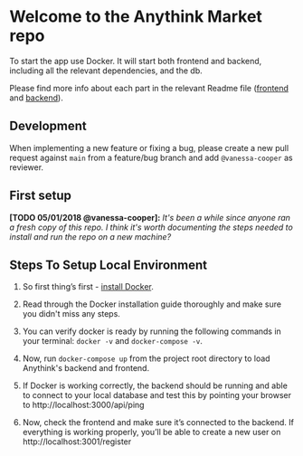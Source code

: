 # Welcome to the Anythink Market repo

To start the app use Docker. It will start both frontend and backend, including all the relevant dependencies, and the db.

Please find more info about each part in the relevant Readme file ([frontend](frontend/readme.md) and [backend](backend/README.md)).

## Development

When implementing a new feature or fixing a bug, please create a new pull request against `main` from a feature/bug branch and add `@vanessa-cooper` as reviewer.

## First setup

**[TODO 05/01/2018 @vanessa-cooper]:** _It's been a while since anyone ran a fresh copy of this repo. I think it's worth documenting the steps needed to install and run the repo on a new machine?_

## Steps To Setup Local Environment
1. So first thing’s first - [install Docker](https://docs.docker.com/get-docker/).

2. Read through the Docker installation guide thoroughly and make sure you didn't miss any steps.

3. You can verify docker is ready by running the following commands in your terminal: `docker -v` and `docker-compose -v`.

4. Now, run `docker-compose up` from the project root directory to load Anythink's backend and frontend. 

5. If Docker is working correctly, the backend should be running and able to connect to your local database and test this by pointing your browser to http://localhost:3000/api/ping

6. Now, check the frontend and make sure it’s connected to the backend.
If everything is working properly, you’ll be able to create a new user on http://localhost:3001/register



